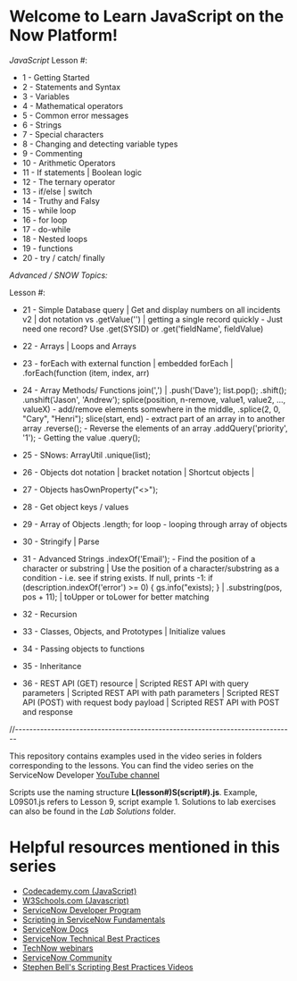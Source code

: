 # Welcome to Learn JavaScript on the Now Platform!

*JavaScript*
Lesson #:
- 1 - Getting Started
- 2 - Statements and Syntax
- 3 - Variables
- 4 - Mathematical operators
- 5 - Common error messages
- 6 - Strings
- 7 - Special characters
- 8 - Changing and detecting variable types
- 9 - Commenting
- 10 - Arithmetic Operators
- 11 - If statements | Boolean logic
- 12 - The ternary operator
- 13 - if/else | switch
- 14 - Truthy and Falsy
- 15 - while loop
- 16 - for loop
- 17 - do-while
- 18 - Nested loops
- 19 - functions
- 20 - try / catch/ finally

*Advanced / SNOW Topics:*

Lesson #:
- 21 -
Simple Database query |
Get and display numbers on all incidents v2 |
dot notation vs .getValue('') |
getting a single record quickly - Just need one record? Use .get(SYSID) or .get('fieldName', fieldValue)

- 22 - Arrays | Loops and Arrays

- 23 -
forEach with external function |
embedded forEach |
.forEach(function (item, index, arr)

- 24 - Array Methods/ Functions
join(',') |
.push('Dave');
list.pop();
.shift();
.unshift('Jason', 'Andrew');
splice(position, n-remove, value1, value2, ..., valueX) - add/remove elements somewhere in the middle, .splice(2, 0, "Cary", "Henri");
slice(start, end) - extract part of an array in to another array
.reverse(); - Reverse the elements of an array
.addQuery('priority', '1'); - Getting the value
.query();

- 25 - SNows: ArrayUtil
.unique(list);

- 26 - Objects
dot notation |
bracket notation |
Shortcut objects |

- 27 - Objects hasOwnProperty("<>");

- 28 - Get object keys / values

- 29 - Array of Objects
.length;
for loop - looping through array of objects

- 30 - Stringify | Parse

- 31 - Advanced Strings
.indexOf('Email'); - Find the position of a character or substring |
Use the position of a character/substring as a condition - i.e. see if string exists. If null, prints -1:
if (description.indexOf('error') >= 0) {
gs.info("exists);
} |
.substring(pos, pos + 11); |
toUpper or toLower for better matching

- 32 - Recursion

- 33 - Classes, Objects, and Prototypes |
Initialize values

- 34 - Passing objects to functions

- 35 - Inheritance

- 36 - REST API
(GET) resource |
Scripted REST API with query parameters |
Scripted REST API with path parameters |
Scripted REST API (POST) with request body payload |
Scripted REST API with POST and response

//------------------------------------------------------------------------------

This repository contains examples used in the video series in folders corresponding to the lessons.
You can find the video series on the ServiceNow Developer
[YouTube channel](https://www.youtube.com/watch?v=62Nabpb94Jw&list=PL3rNcyAiDYK2_87aRvXEmAyD8M9DARVGK&index=1)

Scripts use the naming structure **L(lesson#)S(script#).js**.
Example, L09S01.js refers to Lesson 9, script example 1.
Solutions to lab exercises can also be found in the _Lab Solutions_ folder.

# Helpful resources mentioned in this series

- [Codecademy.com (JavaScript)](https://www.codecademy.com/catalog/language/javascript)
- [W3Schools.com (Javascript)](https://www.w3schools.com/js/default.asp)
- [ServiceNow Developer Program](https://developer.servicenow.com)
- [Scripting in ServiceNow Fundamentals](https://www.servicenow.com/services/training-and-certification/scripting-in-servicenow-training.html)
- [ServiceNow Docs](https://docs.servicenow.com)
- [ServiceNow Technical Best Practices](https://developer.servicenow.com/dev.do#!/guides/quebec/now-platform/tpb-guide/scripting_technical_best_practices)
- [TechNow webinars](https://devlink.sn/technow)
- [ServiceNow Community](https://community.servicenow.com)
- [Stephen Bell's Scripting Best Practices Videos](https://www.youtube.com/user/ServiceNowCommunity/search?query=scripting+best+practices)
